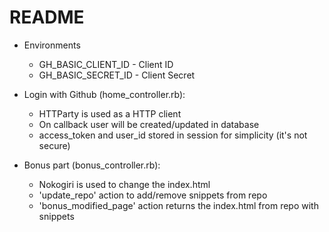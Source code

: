 # README

* Environments
    * GH_BASIC_CLIENT_ID - Client ID 
    * GH_BASIC_SECRET_ID - Client Secret

* Login with Github (home_controller.rb):
    * HTTParty is used as a HTTP client
    * On callback user will be created/updated in database
    * access_token and user_id stored in session for simplicity (it's not secure)


* Bonus part (bonus_controller.rb):
    * Nokogiri is used to change the index.html
    * 'update_repo' action to add/remove snippets from repo
    * 'bonus_modified_page' action returns the index.html from repo with snippets
    
